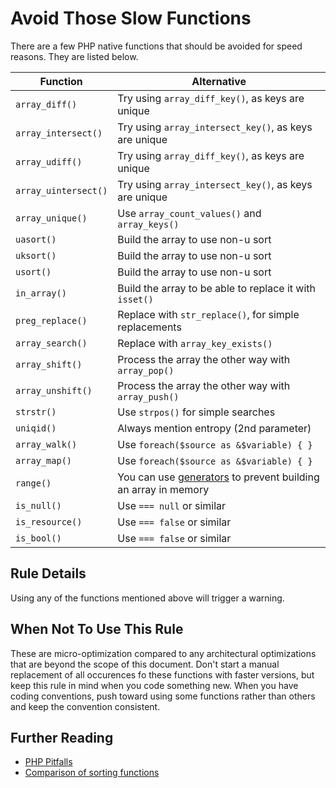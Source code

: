 <!-- Performances -->
# Avoid Those Slow Functions

There are a few PHP native functions that should be avoided for speed reasons. They are listed below. 

Function             | Alternative
-------------------- |---------------
`array_diff()`       | Try using `array_diff_key()`, as keys are unique
`array_intersect()`  | Try using `array_intersect_key()`, as keys are unique
`array_udiff()`      | Try using `array_diff_key()`, as keys are unique
`array_uintersect()` | Try using `array_intersect_key()`, as keys are unique
`array_unique()`     | Use `array_count_values()` and `array_keys()`
`uasort()`           | Build the array to use non-u sort
`uksort()`           | Build the array to use non-u sort
`usort()`            | Build the array to use non-u sort
`in_array()`         | Build the array to be able to replace it with `isset()`
`preg_replace()`     | Replace with `str_replace()`, for simple replacements
`array_search()`     | Replace with `array_key_exists()`
`array_shift()`      | Process the array the other way with `array_pop()`
`array_unshift()`    | Process the array the other way with `array_push()`
`strstr()`           | Use `strpos()` for simple searches
`uniqid()`           | Always mention entropy (2nd parameter)
`array_walk()`       | Use `foreach($source as &$variable) { }`
`array_map()`        | Use `foreach($source as &$variable) { }`
`range()`            | You can use [generators] to prevent building an array in memory
`is_null()`          | Use `=== null` or similar
`is_resource()`      | Use `=== false` or similar
`is_bool()`          | Use `=== false` or similar


## Rule Details

Using any of the functions mentioned above will trigger a warning. 


## When Not To Use This Rule

These are micro-optimization compared to any architectural optimizations that are beyond the scope of this document. Don't start a manual replacement of all occurences fo these functions with faster versions, but keep this rule in mind when you code something new.
When you have coding conventions, push toward using some functions rather than others and keep the convention consistent.


## Further Reading

* [PHP Pitfalls]
* [Comparison of sorting functions]



[generators]: http://php.net/language.generators.overview
[PHP Pitfalls]: https://secure.phabricator.com/book/phabflavor/article/php_pitfalls/
[Comparison of sorting functions]: http://php.net/array.sorting
